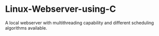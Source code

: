 # Linux-Webserver-using-C
A local webserver with multithreading capability and different scheduling algorithms available.
